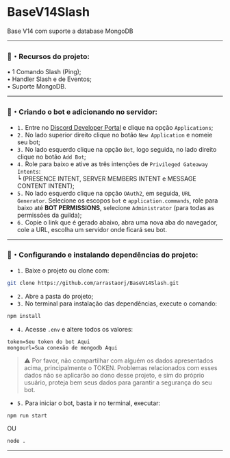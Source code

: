 # BaseV14Slash
Base V14 com suporte a database MongoDB

---


### 🤖・Recursos do projeto:
• 1 Comando Slash (Ping);<br>
• Handler Slash e de Eventos; <br>
• Suporte MongoDB.
<br/>

---

### 🤖・Criando o bot e adicionando no servidor:
- `1.` Entre no [Discord Developer Portal](https://discord.com/developers/applications) e clique na opção `Applications`;<br>
- `2.` No lado superior direito clique no botão `New Application` e nomeie seu bot;<br>
- `3.` No lado esquerdo clique na opção `Bot`, logo seguida, no lado direito clique no botão `Add Bot`;<br>
- `4.` Role para baixo e ative as três intenções de `Privileged Gateaway Intents`:<br>
    ┕ (PRESENCE INTENT, SERVER MEMBERS INTENT e MESSAGE CONTENT INTENT);<br>
- `5.` No lado esquerdo clique na opção `OAuth2`, em seguida, `URL Generator`. Selecione os escopos `bot` e `application.commands`, role para baixo até <b>BOT PERMISSIONS</b>, selecione `Administrator` (para todas as permissões da guilda);<br>
- `6.` Copie o link que é gerado abaixo, abra uma nova aba do navegador, cole a URL, escolha um servidor onde ficará seu bot.

---

### 🤖・Configurando e instalando dependências do projeto:

- `1.` Baixe o projeto ou clone com:
```bash
git clone https://github.com/arrastaorj/BaseV14Slash.git
```
- `2.` Abre a pasta do projeto;
- `3.` No terminal para instalação das dependências, execute o comando:
```bash
npm install
```
- `4.` Acesse `.env` e altere todos os valores:
```
token=Seu token do bot Aqui
mongourl=Sua conexão de mongodb Aqui
```

> ⚠️ Por favor, não compartilhar com alguém os dados apresentados acima, principalmente o TOKEN. Problemas relacionados com esses dados não se aplicarão ao dono desse projeto, e sim do próprio usuário, proteja bem seus dados para garantir a segurança do seu bot.

- `5.` Para iniciar o bot, basta ir no terminal, executar:
```bash
npm run start
```
OU 
```bash
node .
```
---

